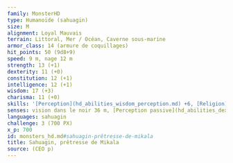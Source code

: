 ```yaml
---
family: MonsterHD
type: Humanoïde (sahuagin)
size: M
alignment: Loyal Mauvais
terrain: Littoral, Mer / Océan, Caverne sous-marine
armor_class: 14 (armure de coquillages)
hit_points: 50 (9d8+9)
speed: 9 m, nage 12 m
strength: 13 (+1)
dexterity: 11 (+0)
constitution: 12 (+1)
intelligence: 12 (+1)
wisdom: 17 (+3)
charisma: 11 (+0)
skills: '[Perception](hd_abilities_wisdom_perception.md) +6, [Religion](hd_abilities_intelligence_religion.md) +6'
senses: vision dans le noir 36 m, [Perception passive](hd_abilities_dexterity_perception_passive.md) 16
languages: sahuagin
challenge: 3 (700 PX)
x_p: 700
id: monsters_hd.md#sahuagin-prêtresse-de-mikala
title: Sahuagin, prêtresse de Mikala
source: (CEO p)
---
```


